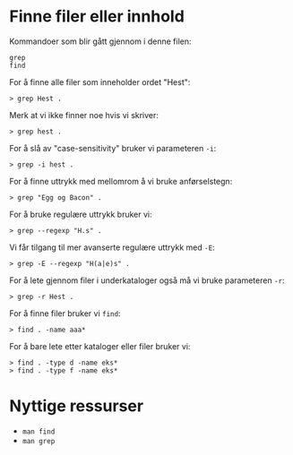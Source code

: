 # Finne filer eller innhold

Kommandoer som blir gått gjennom i denne filen:

    grep
    find

For å finne alle filer som inneholder ordet "Hest":

    > grep Hest .

Merk at vi ikke finner noe hvis vi skriver:

    > grep hest .

For å slå av "case-sensitivity" bruker vi parameteren `-i`:

    > grep -i hest .

For å finne uttrykk med mellomrom å vi bruke anførselstegn:

    > grep "Egg og Bacon" .

For å bruke regulære uttrykk bruker vi:

    > grep --regexp "H.s" .

Vi får tilgang til mer avanserte regulære uttrykk med `-E`:

    > grep -E --regexp "H(a|e)s" .

For å lete gjennom filer i underkataloger også må vi bruke parameteren `-r`:

    > grep -r Hest .

For å finne filer bruker vi `find`:

    > find . -name aaa*

For å bare lete etter kataloger eller filer bruker vi:

    > find . -type d -name eks*
    > find . -type f -name eks*

# Nyttige ressurser

- `man find`
- `man grep`